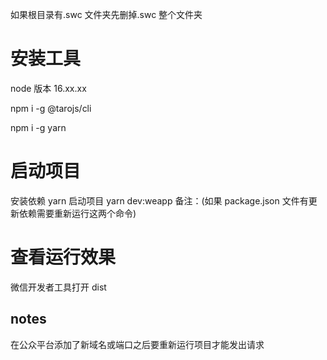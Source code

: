 如果根目录有.swc 文件夹先删掉.swc 整个文件夹

# 安装工具

node 版本 16.xx.xx

npm i -g @tarojs/cli

npm i -g yarn

# 启动项目

安装依赖 yarn
启动项目 yarn dev:weapp
备注：(如果 package.json 文件有更新依赖需要重新运行这两个命令)

# 查看运行效果

微信开发者工具打开 dist

## notes

在公众平台添加了新域名或端口之后要重新运行项目才能发出请求
